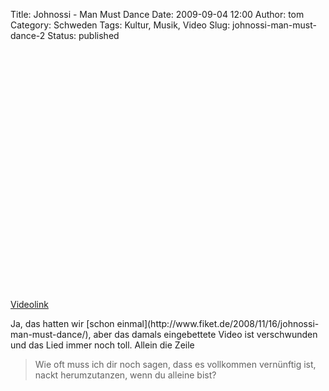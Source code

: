 Title: Johnossi - Man Must Dance
Date: 2009-09-04 12:00
Author: tom
Category: Schweden
Tags: Kultur, Musik, Video
Slug: johnossi-man-must-dance-2
Status: published

<p>
<object width="480" height="385">
<param name="movie" value="http://www.youtube-nocookie.com/v/b_19Gc3cTWE&amp;hl=sv&amp;fs=1&amp;"></param><param name="allowFullScreen" value="true"></param><param name="allowscriptaccess" value="always"></param>

<embed src="http://www.youtube-nocookie.com/v/b_19Gc3cTWE&amp;hl=sv&amp;fs=1&amp;" type="application/x-shockwave-flash" allowscriptaccess="always" allowfullscreen="true" width="480" height="385">
</embed>
</object>
  
[Videolink](http://www.youtube.com/watch?v=b_19Gc3cTWE)

</p>
Ja, das hatten wir [schon
einmal](http://www.fiket.de/2008/11/16/johnossi-man-must-dance/), aber
das damals eingebettete Video ist verschwunden und das Lied immer noch
toll. Allein die Zeile

> Wie oft muss ich dir noch sagen, dass es vollkommen vernünftig ist,
> nackt herumzutanzen, wenn du alleine bist?

